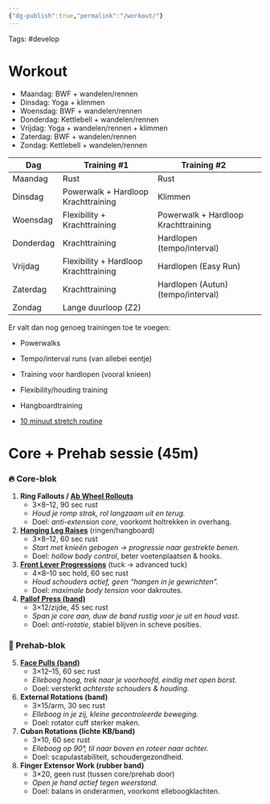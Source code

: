 ```yaml
---
{"dg-publish":true,"permalink":"/workout/"}
---
```


Tags: #develop

# Workout
- Maandag: BWF + wandelen/rennen
- Dinsdag: Yoga + klimmen
- Woensdag: BWF + wandelen/rennen
- Donderdag: Kettlebell + wandelen/rennen
- Vrijdag: Yoga + wandelen/rennen + klimmen
- Zaterdag: BWF + wandelen/rennen
- Zondag: Kettlebell + wandelen/rennen


| Dag       | Training #1                           | Training #2                         |     |
| --------- | ------------------------------------- | ----------------------------------- | --- |
| Maandag   | Rust                                  | Rust                                |     |
| Dinsdag   | Powerwalk + Hardloop Krachttraining   | Klimmen                             |     |
| Woensdag  | Flexibility + Krachttraining          | Powerwalk + Hardloop Krachttraining |     |
| Donderdag | Krachttraining                        | Hardlopen (tempo/interval)          |     |
| Vrijdag   | Flexibility + Hardloop Krachttraining | Hardlopen (Easy Run)                |     |
| Zaterdag  | Krachttraining                        | Hardlopen (Autun) (tempo/interval)  |     |
| Zondag    | Lange duurloop (Z2)                   |                                     |     |

Er valt dan nog genoeg trainingen toe te voegen:
- Powerwalks
- Tempo/interval runs (van allebei eentje)
- Training voor hardlopen (vooral knieen)
- Flexibility/houding training
- Hangboardtraining

- [10 minuut stretch routine](https://www.youtube.com/watch?v=eQHmKJh20_c)

# Core + Prehab sessie (45m)

### 🔥 Core-blok

1. **Ring Fallouts / [Ab Wheel Rollouts](https://www.youtube.com/shorts/6DUbeqa9g3M)**
    - 3×8–12, 90 sec rust
    - _Houd je romp strak, rol langzaam uit en terug._
    - Doel: _anti-extension core_, voorkomt holtrekken in overhang.
2. **[Hanging Leg Raises](https://www.youtube.com/shorts/2n4UqRIJyk4)** (ringen/hangboard)
    - 3×8–12, 60 sec rust
    - _Start met knieën gebogen → progressie naar gestrekte benen._
    - Doel: _hollow body control_, beter voetenplaatsen & hooks.
3. **[Front Lever Progressions](https://www.youtube.com/watch?v=D-dOt8Ey5Ig)** (tuck → advanced tuck)
    - 4×8–10 sec hold, 60 sec rust
    - _Houd schouders actief, geen “hangen in je gewrichten”._
    - Doel: _maximale body tension_ voor dakroutes.
4. **[Pallof Press (band)](https://www.youtube.com/shorts/CEvBwkCxP1o)**
    - 3×12/zijde, 45 sec rust
    - _Span je core aan, duw de band rustig voor je uit en houd vast._
    - Doel: _anti-rotatie_, stabiel blijven in scheve posities.

### 💪 Prehab-blok
5. **[Face Pulls (band)](https://www.youtube.com/shorts/1s-0WtJMsu8)**
    - 3×12–15, 60 sec rust
    - _Elleboog hoog, trek naar je voorhoofd, eindig met open borst._
    - Doel: versterkt _achterste schouders & houding_.
6. **External Rotations (band)**
    - 3×15/arm, 30 sec rust
    - _Elleboog in je zij, kleine gecontroleerde beweging._
    - Doel: rotator cuff sterker maken.
7. **Cuban Rotations (lichte KB/band)**
    - 3×10, 60 sec rust
    - _Elleboog op 90°, til naar boven en roteer naar achter._
    - Doel: scapulastabiliteit, schoudergezondheid.
8. **Finger Extensor Work (rubber band)**
    - 3×20, geen rust (tussen core/prehab door)
    - _Open je hand actief tegen weerstand._
    - Doel: balans in onderarmen, voorkomt elleboogklachten.